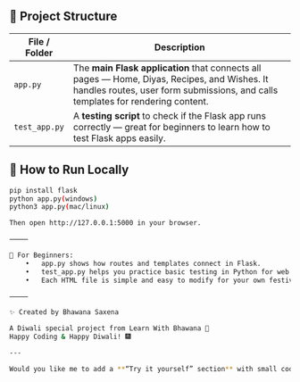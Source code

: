 ## 🧩 Project Structure

| File / Folder | Description |
|----------------|-------------|
| `app.py` | The **main Flask application** that connects all pages — Home, Diyas, Recipes, and Wishes. It handles routes, user form submissions, and calls templates for rendering content. |
| `test_app.py` | A **testing script** to check if the Flask app runs correctly — great for beginners to learn how to test Flask apps easily. |

## 🚀 How to Run Locally
```bash
pip install flask
python app.py(windows)
python3 app.py(mac/linux)

Then open http://127.0.0.1:5000 in your browser.

⸻

🧠 For Beginners:
	•	app.py shows how routes and templates connect in Flask.
	•	test_app.py helps you practice basic testing in Python for web apps.
	•	Each HTML file is simple and easy to modify for your own festive theme!

⸻

✨ Created by Bhawana Saxena

A Diwali special project from Learn With Bhawana 🧡
Happy Coding & Happy Diwali! 🎆

---

Would you like me to add a **“Try it yourself” section** with small code snippets (e.g., how to add a new route or render a new template) — to make the README even more helpful for beginners browsing your GitHub?
